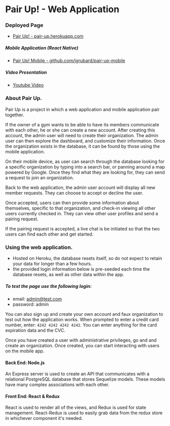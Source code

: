 # Pair Up! - Web Application

### Deployed Page
- [Pair Up! - pair-up.herokuapp.com](https://pair-up.herokuapp.com/)

##### Mobile Application (React Native)
- [Pair Up! Mobile - github.com/jgrubard/pair-up-mobile](https://github.com/jgrubard/pair-up-mobile)

##### Video Presentation
- [Youtube Video](https://www.youtube.com/watch?v=oQXhNspw-pE)

### About Pair Up.

Pair Up is a project in which a web application and mobile application pair together.

If the owner of a gym wants to be able to have its members communicate with each other, he or she can create a new account. After creating this account, the admin user will need to create their organization. The admin user can then explore the dashboard, and customize their information. Once the organization exists in the database, it can be found by those using the mobile application.

On their mobile device, as user can search through the database looking for a specific organization by typing into a search bar, or panning around a map powered by Google. Once they find what they are looking for, they can send a request to join an organization.

Back to the web application, the admin user account will display all new member requests. They can choose to accept or decline the user.

Once accepted, users can then provide some information about themselves, specific to that organization, and check-in viewing all other users currently checked in. They can view other user profiles and send a pairing request.

If the pairing request is accepted, a live chat is be initiated so that the two users can find each other and get started.

### Using the web application.
* Hosted on Heroku, the database resets itself, so do not expect to retain your data for longer than a few hours.
* the provided login information below is pre-seeded each time the database resets, as well as other data within the app.

##### To test the page use the following login:
* email: admin@test.com
* password: admin

You can also sign up and create your own account and faux organization to test out how the application works. When prompted to enter a credit card number, enter: `4242 4242 4242 4242`. You can enter anything for the card expiration data and the CVC.

Once you have created a user with administrative privileges, go and and create an organization. Once created, you can start interacting with users on the mobile app.

#### Back End: Node.js

An Express server is used to create an API that communicates with a relational PostgreSQL database that stores Sequelize models. These models have many complex associations with each other.

#### Front End: React & Redux

React is used to render all of the views, and Redux is used for state management. React-Redux is used to easily grab data from the redux store in whichever component it's needed.